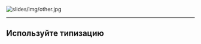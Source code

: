![slides/img/other.jpg](slides/img/other.jpg) <!-- .element: style="width:65%" -->

---

## Используйте типизацию

